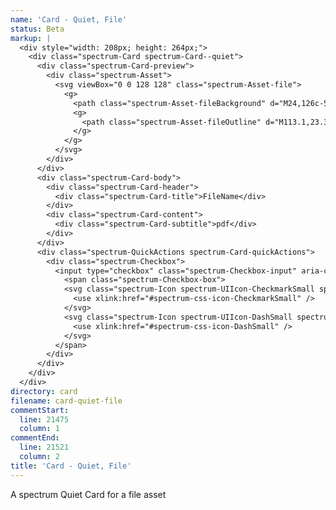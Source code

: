 ```yaml
---
name: 'Card - Quiet, File'
status: Beta
markup: |
  <div style="width: 208px; height: 264px;">
    <div class="spectrum-Card spectrum-Card--quiet">
      <div class="spectrum-Card-preview">
        <div class="spectrum-Asset">
          <svg viewBox="0 0 128 128" class="spectrum-Asset-file">
            <g>
              <path class="spectrum-Asset-fileBackground" d="M24,126c-5.5,0-10-4.5-10-10V12c0-5.5,4.5-10,10-10h61.5c2.1,0,4.1,0.8,5.6,2.3l20.5,20.4c1.5,1.5,2.4,3.5,2.4,5.7V116c0,5.5-4.5,10-10,10H24z"></path>
              <g>
                <path class="spectrum-Asset-fileOutline" d="M113.1,23.3L92.6,2.9C90.7,1,88.2,0,85.5,0H24c-6.6,0-12,5.4-12,12v104c0,6.6,5.4,12,12,12h80c6.6,0,12-5.4,12-12V30.4C116,27.8,114.9,25.2,113.1,23.3z M90,6l20.1,20H92c-1.1,0-2-0.9-2-2V6z M112,116c0,4.4-3.6,8-8,8H24c-4.4,0-8-3.6-8-8V12c0-4.4,3.6-8,8-8h61.5c0.2,0,0.3,0,0.5,0v20c0,3.3,2.7,6,6,6h20c0,0.1,0,0.3,0,0.4V116z"></path>
              </g>
            </g>
          </svg>
        </div>
      </div>
      <div class="spectrum-Card-body">
        <div class="spectrum-Card-header">
          <div class="spectrum-Card-title">FileName</div>
        </div>
        <div class="spectrum-Card-content">
          <div class="spectrum-Card-subtitle">pdf</div>
        </div>
      </div>
      <div class="spectrum-QuickActions spectrum-Card-quickActions">
        <div class="spectrum-Checkbox">
          <input type="checkbox" class="spectrum-Checkbox-input" aria-checked="false" title="Select" value="">
            <span class="spectrum-Checkbox-box">
            <svg class="spectrum-Icon spectrum-UIIcon-CheckmarkSmall spectrum-Checkbox-checkmark" focusable="false" aria-hidden="true">
              <use xlink:href="#spectrum-css-icon-CheckmarkSmall" />
            </svg>
            <svg class="spectrum-Icon spectrum-UIIcon-DashSmall spectrum-Checkbox-partialCheckmark" focusable="false" aria-hidden="true">
              <use xlink:href="#spectrum-css-icon-DashSmall" />
            </svg>
          </span>
        </div>
      </div>
    </div>
  </div>
directory: card
filename: card-quiet-file
commentStart:
  line: 21475
  column: 1
commentEnd:
  line: 21521
  column: 2
title: 'Card - Quiet, File'
---
```

A spectrum Quiet Card for a file asset